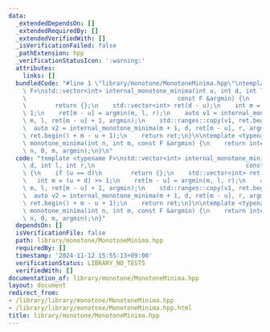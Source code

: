 ```yaml
---
data:
  _extendedDependsOn: []
  _extendedRequiredBy: []
  _extendedVerifiedWith: []
  _isVerificationFailed: false
  _pathExtension: hpp
  _verificationStatusIcon: ':warning:'
  attributes:
    links: []
  bundledCode: "#line 1 \"library/monotone/MonotoneMinima.hpp\"\ntemplate <typename\
    \ F>\nstd::vector<int> internal_monotone_minima(int u, int d, int l, int r,\n\
    \                                          const F &argmin) {\n    if (u == d)\n\
    \        return {};\n    std::vector<int> ret(d - u);\n    int m = (u + d) >>\
    \ 1;\n    ret[m - u] = argmin(m, l, r);\n    auto v1 = internal_monotone_minima(u,\
    \ m, l, ret[m - u] + 1, argmin);\n    std::ranges::copy(v1, ret.begin());\n  \
    \  auto v2 = internal_monotone_minima(m + 1, d, ret[m - u], r, argmin);\n    std::ranges::copy(v2,\
    \ ret.begin() + m - u + 1);\n    return ret;\n}\n\ntemplate <typename F>\nstd::vector<int>\
    \ monotone_minima(int n, int m, const F &argmin) {\n    return internal_monotone_minima(0,\
    \ n, 0, m, argmin);\n}\n"
  code: "template <typename F>\nstd::vector<int> internal_monotone_minima(int u, int\
    \ d, int l, int r,\n                                          const F &argmin)\
    \ {\n    if (u == d)\n        return {};\n    std::vector<int> ret(d - u);\n \
    \   int m = (u + d) >> 1;\n    ret[m - u] = argmin(m, l, r);\n    auto v1 = internal_monotone_minima(u,\
    \ m, l, ret[m - u] + 1, argmin);\n    std::ranges::copy(v1, ret.begin());\n  \
    \  auto v2 = internal_monotone_minima(m + 1, d, ret[m - u], r, argmin);\n    std::ranges::copy(v2,\
    \ ret.begin() + m - u + 1);\n    return ret;\n}\n\ntemplate <typename F>\nstd::vector<int>\
    \ monotone_minima(int n, int m, const F &argmin) {\n    return internal_monotone_minima(0,\
    \ n, 0, m, argmin);\n}"
  dependsOn: []
  isVerificationFile: false
  path: library/monotone/MonotoneMinima.hpp
  requiredBy: []
  timestamp: '2024-11-12 15:55:13+09:00'
  verificationStatus: LIBRARY_NO_TESTS
  verifiedWith: []
documentation_of: library/monotone/MonotoneMinima.hpp
layout: document
redirect_from:
- /library/library/monotone/MonotoneMinima.hpp
- /library/library/monotone/MonotoneMinima.hpp.html
title: library/monotone/MonotoneMinima.hpp
---
```

